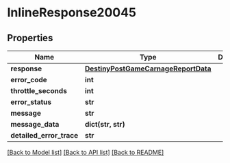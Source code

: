 # InlineResponse20045

## Properties
Name | Type | Description | Notes
------------ | ------------- | ------------- | -------------
**response** | [**DestinyPostGameCarnageReportData**](DestinyPostGameCarnageReportData.md) |  | [optional] 
**error_code** | **int** |  | [optional] 
**throttle_seconds** | **int** |  | [optional] 
**error_status** | **str** |  | [optional] 
**message** | **str** |  | [optional] 
**message_data** | **dict(str, str)** |  | [optional] 
**detailed_error_trace** | **str** |  | [optional] 

[[Back to Model list]](../README.md#documentation-for-models) [[Back to API list]](../README.md#documentation-for-api-endpoints) [[Back to README]](../README.md)


